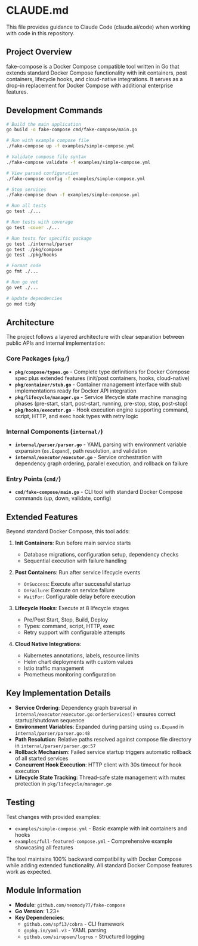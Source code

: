 # CLAUDE.md

This file provides guidance to Claude Code (claude.ai/code) when working with code in this repository.

## Project Overview

fake-compose is a Docker Compose compatible tool written in Go that extends standard Docker Compose functionality with init containers, post containers, lifecycle hooks, and cloud-native integrations. It serves as a drop-in replacement for Docker Compose with additional enterprise features.

## Development Commands

```bash
# Build the main application
go build -o fake-compose cmd/fake-compose/main.go

# Run with example compose file
./fake-compose up -f examples/simple-compose.yml

# Validate compose file syntax
./fake-compose validate -f examples/simple-compose.yml

# View parsed configuration
./fake-compose config -f examples/simple-compose.yml

# Stop services
./fake-compose down -f examples/simple-compose.yml

# Run all tests
go test ./...

# Run tests with coverage
go test -cover ./...

# Run tests for specific package
go test ./internal/parser
go test ./pkg/compose
go test ./pkg/hooks

# Format code
go fmt ./...

# Run go vet
go vet ./...

# Update dependencies
go mod tidy
```

## Architecture

The project follows a layered architecture with clear separation between public APIs and internal implementation:

### Core Packages (`pkg/`)
- **`pkg/compose/types.go`** - Complete type definitions for Docker Compose spec plus extended features (init/post containers, hooks, cloud-native)
- **`pkg/container/stub.go`** - Container management interface with stub implementations ready for Docker API integration
- **`pkg/lifecycle/manager.go`** - Service lifecycle state machine managing phases (pre-start, start, post-start, running, pre-stop, stop, post-stop)
- **`pkg/hooks/executor.go`** - Hook execution engine supporting command, script, HTTP, and exec hook types with retry logic

### Internal Components (`internal/`)
- **`internal/parser/parser.go`** - YAML parsing with environment variable expansion (`os.Expand`), path resolution, and validation
- **`internal/executor/executor.go`** - Service orchestration with dependency graph ordering, parallel execution, and rollback on failure

### Entry Points (`cmd/`)
- **`cmd/fake-compose/main.go`** - CLI tool with standard Docker Compose commands (up, down, validate, config)

## Extended Features

Beyond standard Docker Compose, this tool adds:

1. **Init Containers**: Run before main service starts
   - Database migrations, configuration setup, dependency checks
   - Sequential execution with failure handling

2. **Post Containers**: Run after service lifecycle events
   - `OnSuccess`: Execute after successful startup
   - `OnFailure`: Execute on service failure
   - `WaitFor`: Configurable delay before execution

3. **Lifecycle Hooks**: Execute at 8 lifecycle stages
   - Pre/Post Start, Stop, Build, Deploy
   - Types: command, script, HTTP, exec
   - Retry support with configurable attempts

4. **Cloud Native Integrations**:
   - Kubernetes annotations, labels, resource limits
   - Helm chart deployments with custom values
   - Istio traffic management
   - Prometheus monitoring configuration

## Key Implementation Details

- **Service Ordering**: Dependency graph traversal in `internal/executor/executor.go:orderServices()` ensures correct startup/shutdown sequence
- **Environment Variables**: Expanded during parsing using `os.Expand` in `internal/parser/parser.go:48`
- **Path Resolution**: Relative paths resolved against compose file directory in `internal/parser/parser.go:57`
- **Rollback Mechanism**: Failed service startup triggers automatic rollback of all started services
- **Concurrent Hook Execution**: HTTP client with 30s timeout for hook execution
- **Lifecycle State Tracking**: Thread-safe state management with mutex protection in `pkg/lifecycle/manager.go`

## Testing

Test changes with provided examples:
- `examples/simple-compose.yml` - Basic example with init containers and hooks
- `examples/full-featured-compose.yml` - Comprehensive example showcasing all features

The tool maintains 100% backward compatibility with Docker Compose while adding extended functionality. All standard Docker Compose features work as expected.

## Module Information

- **Module**: `github.com/neomody77/fake-compose`
- **Go Version**: 1.23+
- **Key Dependencies**:
  - `github.com/spf13/cobra` - CLI framework
  - `gopkg.in/yaml.v3` - YAML parsing
  - `github.com/sirupsen/logrus` - Structured logging